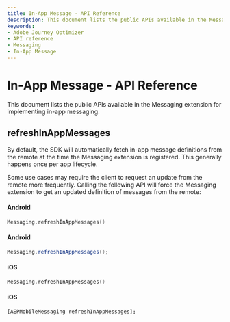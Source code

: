 ```yaml
---
title: In-App Message - API Reference
description: This document lists the public APIs available in the Messaging extension for implementing in-app messaging.
keywords:
- Adobe Journey Optimizer
- API reference
- Messaging
- In-App Message
---
```


# In-App Message - API Reference

This document lists the public APIs available in the Messaging extension for implementing in-app messaging.

## refreshInAppMessages

<InlineAlert variant="info" slots="text"/>

By default, the SDK will automatically fetch in-app message definitions from the remote at the time the Messaging extension is registered. This generally happens once per app lifecycle.

Some use cases may require the client to request an update from the remote more frequently. Calling the following API will force the Messaging extension to get an updated definition of messages from the remote:

<CodeBlock slots="heading, code" repeat="4" languages="Kotlin, Java, Swift, ObjC" />

#### Android

```kotlin
Messaging.refreshInAppMessages()
```

#### Android

```java
Messaging.refreshInAppMessages();
```

#### iOS

```swift
Messaging.refreshInAppMessages()
```

#### iOS

```objc
[AEPMobileMessaging refreshInAppMessages];
```